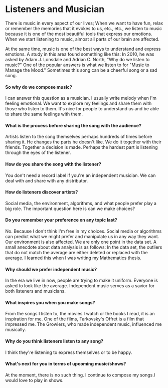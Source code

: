 # Listeners and Musician



There is music in every aspect of our lives; When we want to have fun, relax or remember the memories that it evokes to us, etc., etc., we listen to music because it is one of the most beautiful tools that express our emotions. When we start listening to music, almost all parts of our brain are affected.


At the same time, music is one of the best ways to understand and express emotions. A study in this area found something like this:
In 2010, he was asked by Adam J. Lonsdale and Adrian C. North, "Why do we listen to music?" One of the popular answers is what we listen to for "Music to Manage the Mood." Sometimes this song can be a cheerful song or a sad song.

#### So why do we compose music?

I can answer this question as a musician. I usually write melody when I'm feeling emotional. We want to explore my feelings and share them with those who listen to them. It's nice for people to understand us and be able to share the same feelings with them.

#### What is the process before sharing the song with the audience?

Artists listen to the song themselves perhaps hundreds of times before sharing it. He changes the parts he doesn't like. We do it together with their friends. Together a decision is made. Perhaps the hardest part is listening through the eyes of the listener.

#### How do you share the song with the listener?
You don't need a record label if you're an independent musician. We can deal with and share with any distributor.

#### How do listeners discover artists?
Social media, the environment, algorithms, and what people prefer play a big role. The important question here is can we make choices?


#### Do you remember your preference on any topic last?
No. Because I don't think I'm free in my choices. Social media or algorithms can predict what we might prefer and manipulate us in any way they want. Our environment is also affected. We are only one point in the data set. A small anecdote about data analysis is as follows: In the data set, the outliers that do not match the average are either deleted or replaced with the average. I learned this when I was writing my Mathematics thesis.

#### Why should we prefer independent music?
In the era we live in now, people are trying to make it uniform. Everyone is asked to look like the average. Independent music serves as a savior for both listeners and musicians.

#### What inspires you when you make songs?
From the songs I listen to, the movies I watch or the books I read, it is an inspiration for me. One of the films, Tarkovsky's Offret is a film that impressed me. The Growlers, who made independent music, influenced me musically.


#### Why do you think listeners listen to any song?
I think they're listening to express themselves or to be happy.

#### What's next for you in terms of upcoming music/shows?
At the moment, there is no such thing. I continue to compose my songs.I would love to play in shows.
